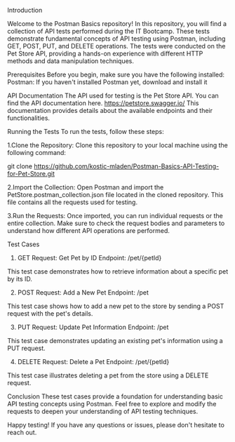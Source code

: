 Introduction

Welcome to the Postman Basics repository! In this repository, you will find a collection of API tests performed during the IT Bootcamp. These tests demonstrate fundamental concepts of API testing using Postman, including GET, POST, PUT, and DELETE operations. The tests were conducted on the Pet Store API, providing a hands-on experience with different HTTP methods and data manipulation techniques.

Prerequisites
Before you begin, make sure you have the following installed:
Postman: If you haven't installed Postman yet, download and install it

API Documentation
The API used for testing is the Pet Store API. You can find the API documentation here. https://petstore.swagger.io/
This documentation provides details about the available endpoints and their functionalities.

Running the Tests
To run the tests, follow these steps:

1.Clone the Repository: Clone this repository to your local machine using the following command:

git clone https://github.com/kostic-mladen/Postman-Basics-API-Testing-for-Pet-Store.git

2.Import the Collection: Open Postman and import the PetStore.postman_collection.json file located in the cloned repository. This file contains all the requests used for testing.

3.Run the Requests: Once imported, you can run individual requests or the entire collection. Make sure to check the request bodies and parameters to understand how different API operations are performed.

Test Cases
1. GET Request: Get Pet by ID
Endpoint: /pet/{petId}

This test case demonstrates how to retrieve information about a specific pet by its ID.

2. POST Request: Add a New Pet
Endpoint: /pet

This test case shows how to add a new pet to the store by sending a POST request with the pet's details.

3. PUT Request: Update Pet Information
Endpoint: /pet

This test case demonstrates updating an existing pet's information using a PUT request.

4. DELETE Request: Delete a Pet
Endpoint: /pet/{petId}

This test case illustrates deleting a pet from the store using a DELETE request.

Conclusion
These test cases provide a foundation for understanding basic API testing concepts using Postman. Feel free to explore and modify the requests to deepen your understanding of API testing techniques.

Happy testing! If you have any questions or issues, please don't hesitate to reach out.
